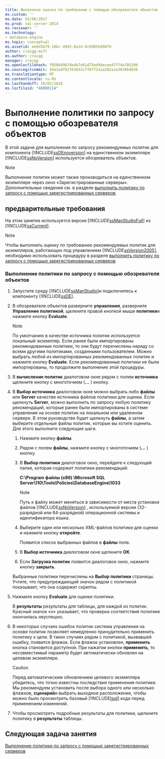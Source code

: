 ```yaml
---
title: Выполнена оценка по требованию с помощью обозревателя объектов | Документация Майкрософт
ms.custom: ''
ms.date: 03/06/2017
ms.prod: sql-server-2014
ms.reviewer: ''
ms.technology:
- database-engine
ms.topic: conceptual
ms.assetid: ee6d3b79-18bc-49d3-8a1d-0c0905b990f0
author: craigg-msft
ms.author: craigg
manager: craigg
ms.openlocfilehash: f950b99b7de4b7e81d75ed9decee47f74a785206
ms.sourcegitcommit: 3da2edf82763852cff6772a1a282ace3034b4936
ms.translationtype: MT
ms.contentlocale: ru-RU
ms.lasthandoff: 10/02/2018
ms.locfileid: "48098114"
---
```

# <a name="perform-an-on-demand-evaluation-by-using-object-explorer"></a>Выполнение политики по запросу с помощью обозревателя объектов
  В этой задаче для выполнения по запросу рекомендуемых политик для компонента [!INCLUDE[ssDEnoversion](../includes/ssdenoversion-md.md)] на единственном экземпляре [!INCLUDE[ssNoVersion](../includes/ssnoversion-md.md)] используется обозреватель объектов.  
  
> [!NOTE]  
>  Выполнение политик может также производиться на единственном экземпляре через окно «Зарегистрированные серверы». Дополнительные сведения см. в разделе [выполнить политику по запросу с помощью зарегистрированных серверов](../../2014/tutorials/perform-an-on-demand-evaluation-by-using-registered-servers.md).  
  
## <a name="prerequisites"></a>предварительные требования  
 На этом занятие используется версия [!INCLUDE[ssManStudioFull](../includes/ssmanstudiofull-md.md)] из [!INCLUDE[ssCurrent](../includes/sscurrent-md.md)].  
  
> [!NOTE]  
>  Чтобы выполнить оценку по требованию рекомендуемых политик для экземпляров, работающих под управлением [!INCLUDE[ssVersion2005](../includes/ssversion2005-md.md)], необходимо использовать процедуру в разделе [выполнить политику по запросу с помощью зарегистрированных серверов](../../2014/tutorials/perform-an-on-demand-evaluation-by-using-registered-servers.md).  
  
### <a name="to-perform-an-on-demand-evaluation-by-using-object-explorer"></a>Выполнение политики по запросу с помощью обозревателя объектов  
  
1.  Запустите среду [!INCLUDE[ssManStudio](../includes/ssmanstudio-md.md)]и подключитесь к компоненту [!INCLUDE[ssDE](../includes/ssde-md.md)].  
  
2.  В обозревателе объектов разверните **управления**, разверните **Управление политикой**, щелкните правой кнопкой мыши **политики**и нажмите кнопку **Evaluate**.  
  
    > [!NOTE]  
    >  По умолчанию в качестве источника политик используется локальный экземпляр. Если ранее были импортированы рекомендованные политики, то они будут перечислены наряду со всеми другими политиками, созданными пользователем. Можно выбрать любой из импортированных рекомендованных политик и нажмите кнопку **Evaluate**. Если рекомендованные политики не были импортированы, то продолжите выполнение этой процедуры.  
  
3.  В **вычисление политик** диалоговом окне рядом с полем **источника** щелкните кнопку с многоточием (**...** ) кнопку.  
  
4.  В **Выбор источника** диалоговом окне можно выбрать либо **файлы** или **Server** качестве источника файлов политики для оценки. Если щелкнуть **Server**, можно выполнить по запросу любую политику рекомендаций, которые ранее были импортированы в системе управления на основе политик на локальном или удаленном сервере. В этом руководстве будет щелкнуть **файлы**, а затем выберите отдельные файлы политик, которые вы хотите оценить. Для этого выполните следующие шаги.  
  
    1.  Нажмите кнопку **файлы**.  
  
    2.  Рядом с полем **файлы**, нажмите кнопку с многоточием (**...** ) кнопку.  
  
    3.  В **Выбор политики** диалоговое окно, перейдите к следующей папке, которая содержит политики рекомендаций:  
  
         **C:\Program файлы (x86) \Microsoft SQL Server\110\Tools\Policies\DatabaseEngine\1033**  
  
        > [!NOTE]  
        >  Путь к файлу может меняться в зависимости от места установки файлов [!INCLUDE[ssNoVersion](../includes/ssnoversion-md.md)] , используемой версии (32-разрядной или 64-разрядной) операционной системы и идентификатора языка.  
  
    4.  Выберите один или несколько XML-файлов политики для оценки и нажмите кнопку **откройте**.  
  
         Появится список выбранных файлов в **файлы** поле.  
  
    5.  В **Выбор источника** диалоговом окне щелкните **ОК**.  
  
    6.  Если **Загрузка политик** появится диалоговое окно, нажмите кнопку **закрыть**.  
  
     Выбранные политики перечислены на **Выбор политики** страницы. Учтите, что предупреждающий значок рядом с политикой показывает, что она содержит скрипты.  
  
5.  Нажмите кнопку **Evaluate** для оценки политики.  
  
     В **результаты** результаты для таблицы, для каждой из политик. Красный значок «x» указывает, что проверка соответствия политике окончилась неуспешно.  
  
6.  В некоторых случаях ошибок политик система управления на основе политик позволяет немедленно принудительно применить политику к цели. В таких случаях рядом с политикой, вызвавшей ошибку, появится флажок. Если флажок установлен, **применить** кнопка становится доступной. При нажатии кнопки **применить**, то несовместимый параметр будет автоматически обновлен на целевом экземпляре.  
  
    > [!CAUTION]  
    >  Перед автоматическим обновлением целевого экземпляра убедитесь, что точно известны последствия применения политики. Мы рекомендуем установить после выбора одного или несколько флажков, **сценарий**и выбрать выходное расположение, чтобы можно было просмотреть базовый [!INCLUDE[tsql](../includes/tsql-md.md)] кода перед применением изменений.  
  
7.  Чтобы просмотреть подробные результаты для политики, щелкните политику в **результаты** таблицы.  
  
## <a name="next-task-in-lesson"></a>Следующая задача занятия  
 [Выполнение политики по запросу с помощью зарегистрированных серверов](../../2014/tutorials/perform-an-on-demand-evaluation-by-using-registered-servers.md)  
  
  
